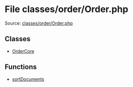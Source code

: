 File classes/order/Order.php
=========

Source: [classes/order/Order.php](https://github.com/PrestaShop/PrestaShop/blob/1.5.3.0/classes/order/Order.php)


Classes
-------

* [OrderCore](class.OrderCore.md)

Functions
---------

* [sortDocuments](function.sortDocuments.md)
